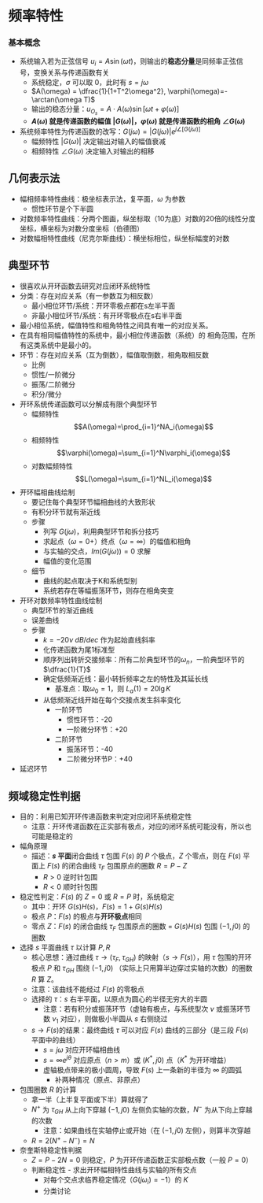 # 频率特性

### 基本概念

- 系统输入若为正弦信号 $u_i=A\sin(\omega t)$，则输出的**稳态分量**是同频率正弦信号，变换关系与传递函数有关
	- 系统稳定，$\sigma$ 可以取 $0$，此时有 $s=j\omega$
	- $A(\omega) = \dfrac{1}{1+T^2\omega^2}, \varphi(\omega)=-\arctan(\omega T)$
	- 输出的稳态分量：$u_{O_s}=A\cdot A(\omega)\sin[\omega t+\varphi(\omega)]$
	- **$A(\omega)$ 就是传递函数的幅值 $|G(\omega)|$，$\varphi(\omega)$ 就是传递函数的相角 $\angle G(\omega)$**
- 系统频率特性为传递函数的改写：$G(j\omega) = |G(j\omega)|e^{j\angle[G(j\omega)]}$
	- 幅频特性 $|G(\omega)|$ 决定输出对输入的幅值衰减
	- 相频特性 $\angle G(\omega)$ 决定输入对输出的相移

## 几何表示法

- 幅相频率特性曲线：极坐标表示法，复平面，$\omega$ 为参数
	- 惯性环节是个下半圆
- 对数频率特性曲线：分两个图画，纵坐标取（10为底）对数的20倍的线性分度坐标，横坐标为对数分度坐标（伯德图）
- 对数幅相特性曲线（尼克尔斯曲线）：横坐标相位，纵坐标幅度的对数

## 典型环节

- 很喜欢从开环函数去研究对应闭环系统特性
- 分类：存在对应关系（有一参数互为相反数）
	- 最小相位环节/系统：开环零极点都在s左半平面
	- 非最小相位环节/系统：有开环零极点在s右半平面
- 最小相位系统，幅值特性和相角特性之间具有唯一的对应关系。
- 在具有相同幅值特性的系统中，最小相位传递函数（系统）的 相角范围，在所有这类系统中是最小的。
- 环节：存在对应关系（互为倒数），幅值取倒数，相角取相反数
	- 比例
	- 惯性/一阶微分
	- 振荡/二阶微分
	- 积分/微分
- 开环系统传递函数可以分解成有限个典型环节
	- 幅频特性$$A(\omega)=\prod_{i=1}^NA_i(\omega)$$
	- 相频特性$$\varphi(\omega)=\sum_{i=1}^N\varphi_i(\omega)$$
	- 对数幅频特性$$L(\omega)=\sum_{i=1}^NL_i(\omega)$$
- 开环幅相曲线绘制
	- 要记住每个典型环节幅相曲线的大致形状
	- 有积分环节就有渐近线
	- 步骤
		- 列写 $G(j\omega)$，利用典型环节和拆分技巧
		- 求起点（$\omega=0+$）终点（$\omega=\infty$）的幅值和相角
		- 与实轴的交点，$Im(G(j\omega))=0$ 求解
		- 幅值的变化范围
	- 细节
		- 曲线的起点取决于K和系统型别
		- 系统若存在等幅振荡环节，则存在相角突变
- 开环对数频率特性曲线绘制
	- 典型环节的渐近曲线
	- 误差曲线
	- 步骤
		- $k=-20\nu\ dB/dec$ 作为起始直线斜率
		- 化传递函数为尾1标准型
		- 顺序列出转折交接频率：所有二阶典型环节的$\omega_n$，一阶典型环节的 $\dfrac{1}{T}$
		- 确定低频渐近线：最小转折频率之左的特性及其延长线
			- 基准点：取$\omega_0=1$，则 $L_a(1)=20\lg K$
		- 从低频渐近线开始在每个交接点发生斜率变化
			- 一阶环节
				- 惯性环节：-20
				- 一阶微分环节：+20
			- 二阶环节
				- 振荡环节：-40
				- 二阶微分环节P：+40
- 延迟环节

## 频域稳定性判据

- 目的：利用已知开环传递函数来判定对应闭环系统稳定性
	- 注意：开环传递函数在正实部有极点，对应的闭环系统可能没有，所以也可能是稳定的
- 幅角原理
	- 描述：**$s$ 平面**闭合曲线 $\tau$ 包围 $F(s)$ 的 $P$ 个极点，$Z$ 个零点，则在 $F(s)$ 平面上 $F(s)$ 的闭合曲线 $\tau_{F}$ 包围原点的圈数 $R=P-Z$
		- $R>0$ 逆时针包围
		- $R<0$ 顺时针包围
-  稳定性判定：$F(s)$ 的 $Z=0$ 或 $R=P$ 时，系统稳定
	- 其中：开环 $G(s)H(s)$，$F(s)=1+G(s)H(s)$
	- 极点 $P$：$F(s)$ 的极点与**开环极点**相同
	- 零点 $Z$：$F(s)$ 的闭合曲线 $\tau_F$ 包围原点的圈数 = $G(s)H(s)$ 包围 $(-1,j0)$ 的圈数
- 选择 $s$ 平面曲线 $\tau$ 以计算 $P,R$
	- 核心思想：通过曲线 $\tau\rightarrow(\tau_F, \tau_{GH})$ 的映射（$s\rightarrow F(s)$），用 $\tau$ 包围的开环极点 $P$ 和 $\tau_{GH}$ 围绕 $(-1,j0)$ （实际上只用算半边穿过实轴的次数）的圈数 $R$ 算 $Z$。
	- 注意：该曲线不能经过 $F(s)$ 的零极点
	- 选择的 $\tau$：$s$ 右半平面，以原点为圆心的半径无穷大的半圆
		- 注意：若有积分或振荡环节（虚轴有极点，与系统型次 $\nu$ 或振荡环节数 $\nu_1$ 对应），则做极小半圆从 $s$ 右侧绕过
	- $s\rightarrow F(s)$的结果：最终曲线 $\tau$ 可以对应 $F(s)$ 曲线的三部分（是三段 $F(s)$ 平面中的曲线）
		- $s=j\omega$ 对应开环幅相曲线
		- $s=\infty e^{j\theta}$ 对应原点（$n>m$）或 $(K^*,j0)$ 点（$K^*$ 为开环增益）
		- 虚轴极点带来的极小圆周，导致 $F(s)$ 上一条新的半径为 $\infty$ 的圆弧
			- 补两种情况（原点、非原点）
- 包围圈数 $R$ 的计算
	- 拿一半（上半复平面或下半）算就得了
	- $N^+$ 为 $\tau_{GH}$ 从上向下穿越 $(-1, j0)$ 左侧负实轴的次数，$N^-$ 为从下向上穿越的次数
		- 注意：如果曲线在实轴停止或开始（在 $(-1,j0)$ 左侧），则算半次穿越
	- $R=2(N^+-N^-)=N$
- 奈奎斯特稳定性判据
	- $Z=P-2N=0$ 则稳定，$P$ 为开环传递函数正实部极点数（一般 $P=0$）
	- 判断稳定性
		- 求出开环幅相特性曲线与实轴的所有交点
		- 对每个交点求临界稳定情况（$G(j\omega_i) = -1$）的 $K$
		- 分类讨论